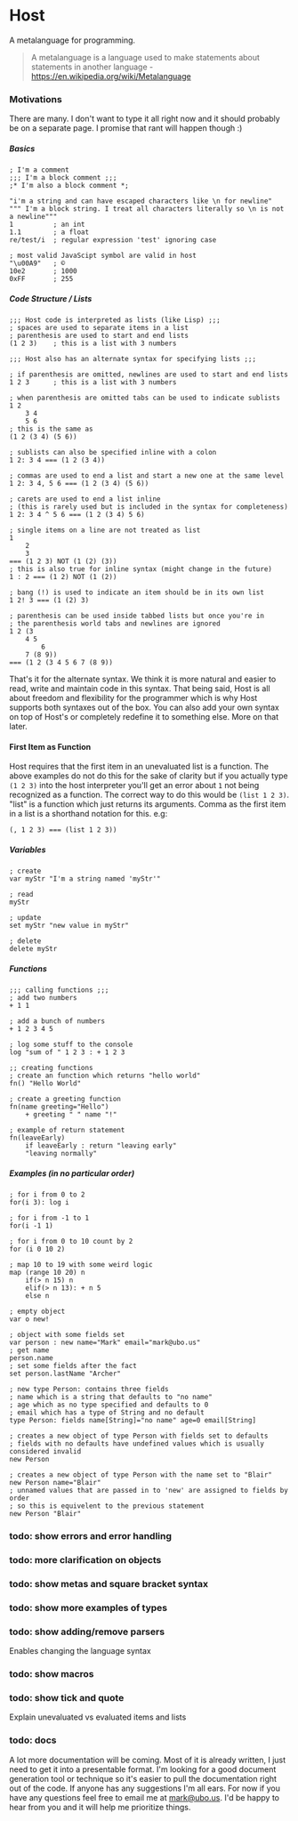 
# Host 
A metalanguage for programming.
> A metalanguage is a language used to make statements about statements in another language
-https://en.wikipedia.org/wiki/Metalanguage


### Motivations 
There are many. I don't want to type it all right now and it should
probably be on a separate page.  I promise that rant will happen though :)

##### Basics
    ; I'm a comment
    ;;; I'm a block comment ;;;
    ;* I'm also a block comment *;
    
    "i'm a string and can have escaped characters like \n for newline"
    """ I'm a block string. I treat all characters literally so \n is not a newline"""
    1          ; an int
    1.1        ; a float
    re/test/i  ; regular expression 'test' ignoring case   
     
    ; most valid JavaScipt symbol are valid in host
    "\u00A9"   ; ©
    10e2       ; 1000
    0xFF       ; 255

##### Code Structure / Lists
	;;; Host code is interpreted as lists (like Lisp) ;;;    
    ; spaces are used to separate items in a list    
    ; parenthesis are used to start and end lists
    (1 2 3)    ; this is a list with 3 numbers
        
    ;;; Host also has an alternate syntax for specifying lists ;;;
        
    ; if parenthesis are omitted, newlines are used to start and end lists    
    1 2 3      ; this is a list with 3 numbers
        
    ; when parenthesis are omitted tabs can be used to indicate sublists
    1 2
        3 4
        5 6
    ; this is the same as
    (1 2 (3 4) (5 6))
        
    ; sublists can also be specified inline with a colon
    1 2: 3 4 === (1 2 (3 4))
        
    ; commas are used to end a list and start a new one at the same level
    1 2: 3 4, 5 6 === (1 2 (3 4) (5 6))
        
    ; carets are used to end a list inline
    ; (this is rarely used but is included in the syntax for completeness) 
    1 2: 3 4 ^ 5 6 === (1 2 (3 4) 5 6)
        
    ; single items on a line are not treated as list
    1
        2
        3
    === (1 2 3) NOT (1 (2) (3))
    ; this is also true for inline syntax (might change in the future)
    1 : 2 === (1 2) NOT (1 (2))
        
    ; bang (!) is used to indicate an item should be in its own list
    1 2! 3 === (1 (2) 3)
        
    ; parenthesis can be used inside tabbed lists but once you're in 
    ; the parenthesis world tabs and newlines are ignored
    1 2 (3 
        4 5
            6
        7 (8 9))
    === (1 2 (3 4 5 6 7 (8 9))        
       
That's it for the alternate syntax. 
We think it is more natural and easier to read, write and maintain code 
in this syntax. That being said, Host is all about freedom and flexibility 
for the programmer which is why Host supports both syntaxes out of the box. 
You can also add your own syntax on top of Host's or completely redefine it 
to something else. More on that later.

#### First Item as Function 
Host requires that the first item in an unevaluated list is a function.
The above examples do not do this for the sake of clarity but if you 
actually type `(1 2 3)` into the host interpreter you'll get an error about `1`
not being recognized as a function. The correct way to do this would be `(list 1 2 3)`. "list" is a function 
which just returns its arguments. Comma as the first item in a list is 
a shorthand notation for this. e.g: 
    
    (, 1 2 3) === (list 1 2 3)) 

##### Variables
    ; create
    var myStr "I'm a string named 'myStr'"
        
    ; read
    myStr
        
    ; update
    set myStr "new value in myStr"
        
    ; delete
    delete myStr
        
    
##### Functions
    ;;; calling functions ;;;
    ; add two numbers
    + 1 1
    
    ; add a bunch of numbers 
    + 1 2 3 4 5
    
    ; log some stuff to the console
    log "sum of " 1 2 3 : + 1 2 3
    
    ;; creating functions
    ; create an function which returns "hello world" 
    fn() "Hello World"
    
    ; create a greeting function
    fn(name greeting="Hello")
        + greeting " " name "!"
        
    ; example of return statement
    fn(leaveEarly)
        if leaveEarly : return "leaving early"
        "leaving normally"
    
        
##### Examples (in no particular order)
    ; for i from 0 to 2
    for(i 3): log i
        
    ; for i from -1 to 1
    for(i -1 1)
        
    ; for i from 0 to 10 count by 2
    for (i 0 10 2)
        
    ; map 10 to 19 with some weird logic
    map (range 10 20) n
        if(> n 15) n
        elif(> n 13): + n 5
        else n
        
    ; empty object
    var o new!
        
    ; object with some fields set
    var person : new name="Mark" email="mark@ubo.us"
    ; get name
    person.name
    ; set some fields after the fact
    set person.lastName "Archer"
        
    ; new type Person: contains three fields 
    ; name which is a string that defaults to "no name"
    ; age which as no type specified and defaults to 0
    ; email which has a type of String and no default
    type Person: fields name[String]="no name" age=0 email[String]
        
    ; creates a new object of type Person with fields set to defaults
    ; fields with no defaults have undefined values which is usually considered invalid
    new Person
        
    ; creates a new object of type Person with the name set to "Blair"
    new Person name="Blair"
    ; unnamed values that are passed in to 'new' are assigned to fields by order 
    ; so this is equivelent to the previous statement 
    new Person "Blair"
    
    
### todo: show errors and error handling

### todo: more clarification on objects
    
### todo: show metas and square bracket syntax

### todo: show more examples of types

### todo: show adding/remove parsers 
Enables changing the language syntax

### todo: show macros

### todo: show tick and quote
Explain unevaluated vs evaluated items and lists

### todo: docs
A lot more documentation will be coming.  Most of it is already written, 
I just need to get it into a presentable format.  I'm looking for a good
document generation tool or technique so it's easier to pull the documentation
right out of the code.  If anyone has any suggestions I'm all ears.  For now if
you have any questions feel free to email me at mark@ubo.us. 
I'd be happy to hear from you and it will help me prioritize things.
